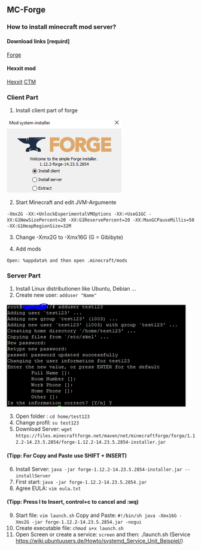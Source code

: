 ## MC-Forge

### How to install minecraft mod server?

#### Download links [requird]
[Forge](http://files.minecraftforge.net/maven/net/minecraftforge/forge/index_1.12.2.html)

#### Hexxit mod 
[Hexxit](https://media.forgecdn.net/files/2972/393/Hexxit+Updated+Server+Pack.zip)
[CTM](https://media.forgecdn.net/files/2915/363/CTM-MC1.12.2-1.0.2.31.jar)

### Client Part

1. Install client part of forge

![alt text](https://github.com/Ktechen/MC-Forge/blob/master/pic/Client.PNG)

2. Start Minecraft and edit JVM-Argumente

```JVM-Argumente
-Xmx2G -XX:+UnlockExperimentalVMOptions -XX:+UseG1GC -XX:G1NewSizePercent=20 -XX:G1ReservePercent=20 -XX:MaxGCPauseMillis=50 -XX:G1HeapRegionSize=32M
```
3. Change -Xmx2G to -Xmx16G (G = Gibibyte)

4. Add mods 

```%appdata%
Open: %appdata% and then open .minecraft/mods
```

### Server Part

1. Install Linux distributionen like Ubuntu, Debian ...
2. Create new user: ``` adduser "Name" ```

![alt text](https://github.com/Ktechen/MC-Forge/blob/master/pic/adduser.PNG)

3. Open folder : ``` cd home/test123 ``` 
4. Change profil: ``` su test123 ``` 
5. Download Server: ``` wget https://files.minecraftforge.net/maven/net/minecraftforge/forge/1.12.2-14.23.5.2854/forge-1.12.2-14.23.5.2854-installer.jar ``` 
#### (Tipp: For Copy and Paste use SHIFT + INSERT)
6. Install Server: ``` java -jar forge-1.12.2-14.23.5.2854-installer.jar --installServer ```
7. First start: ``` java -jar forge-1.12.2-14.23.5.2854.jar ```
8. Agree EULA: ``` vim eula.txt  ```
#### (Tipp: Press I to Insert, control+c to cancel and :wq) 
9. Start file: ``` vim launch.sh ``` Copy and Paste: ``` #!/bin/sh java -Xmx16G -Xms2G -jar forge-1.12.2-14.23.5.2854.jar -nogui ```
10. Create executable file: ``` chmod u+x launch.sh ```
11. Open Screen or create a service: ``` screen ``` and then: ./launch.sh (Service https://wiki.ubuntuusers.de/Howto/systemd_Service_Unit_Beispiel/)
